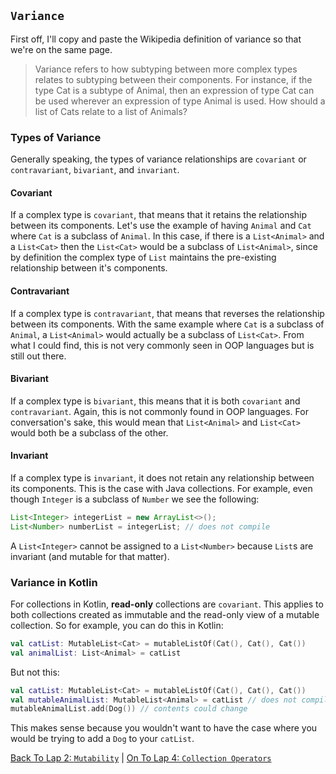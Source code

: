 ## `Variance`
First off, I'll copy and paste the Wikipedia definition of variance so that we're on the same page.
> Variance refers to how subtyping between more complex types relates to subtyping between their components. For instance, if the type Cat is a subtype of Animal, then an expression of type Cat can be used wherever an expression of type Animal is used. How should a list of Cats relate to a list of Animals?
### Types of Variance
Generally speaking, the types of variance relationships are `covariant` or `contravariant`, `bivariant`, and `invariant`.
#### Covariant
If a complex type is `covariant`, that means that it retains the relationship between its components. Let's use the example of having `Animal` and `Cat` where `Cat` is a subclass of `Animal`. In this case, if there is a `List<Animal>` and a `List<Cat>` then the `List<Cat>` would be a subclass of `List<Animal>`, since by definition the complex type of `List` maintains the pre-existing relationship between it's components.
#### Contravariant
If a complex type is `contravariant`, that means that reverses the relationship between its components. With the same example where `Cat` is a subclass of `Animal`, a `List<Animal>` would actually be a subclass of `List<Cat>`. From what I could find, this is not very commonly seen in OOP languages but is still out there.
#### Bivariant
If a complex type is `bivariant`, this means that it is both `covariant` and `contravariant`. Again, this is not commonly found in OOP languages. For conversation's sake, this would mean that `List<Animal>` and `List<Cat>` would both be a subclass of the other.
#### Invariant
If a complex type is `invariant`, it does not retain any relationship between its components. This is the case with Java collections. For example, even though `Integer` is a subclass of `Number` we see the following:
```java
List<Integer> integerList = new ArrayList<>();
List<Number> numberList = integerList; // does not compile
```
A `List<Integer>` cannot be assigned to a `List<Number>` because `List`s are invariant (and mutable for that matter).
### Variance in Kotlin
For collections in Kotlin, **read-only** collections are `covariant`. This applies to both collections created as immutable and the read-only view of a mutable collection. So for example, you can do this in Kotlin:
```kotlin
val catList: MutableList<Cat> = mutableListOf(Cat(), Cat(), Cat())
val animalList: List<Animal> = catList
```
But not this:
```kotlin
val catList: MutableList<Cat> = mutableListOf(Cat(), Cat(), Cat())
val mutableAnimalList: MutableList<Animal> = catList // does not compile
mutableAnimalList.add(Dog()) // contents could change
```
This makes sense because you wouldn't want to have the case where you would be trying to add a `Dog` to your `catList`.


[Back To Lap 2: `Mutability`](/mutability.md) | [On To Lap 4: `Collection Operators`](/operators.md)
